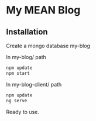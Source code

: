 # My MEAN Blog 
## Installation

Create a mongo database my-blog

In my-blog/ path 
```sh
npm update
npm start
```

In my-blog-client/ path
```sh
npm update
ng serve
```

Ready to use.